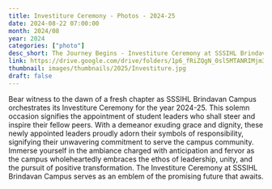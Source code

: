 ```yaml
---
title: Investiture Ceremony - Photos - 2024-25
date: 2024-08-22 07:00:00
month: 2024/08
year: 2024
categories: ["photo"]
desc_short: The Journey Begins - Investiture Ceremony at SSSIHL Brindavan Campus
link: https://drive.google.com/drive/folders/1p6_fRiZQgN_0sl5MTANRIMjm3JKEQPJn?usp=drive_link
thumbnail: images/thumbnails/2025/Investiture.jpg
draft: false
---
```


 Bear witness to the dawn of a fresh chapter as SSSIHL Brindavan Campus orchestrates its Investiture Ceremony for the year 2024-25. This solemn occasion signifies the appointment of student leaders who shall steer and inspire their fellow peers. With a demeanor exuding grace and dignity, these newly appointed leaders proudly adorn their symbols of responsibility, signifying their unwavering commitment to serve the campus community. Immerse yourself in the ambiance charged with anticipation and fervor as the campus wholeheartedly embraces the ethos of leadership, unity, and the pursuit of positive transformation. The Investiture Ceremony at SSSIHL Brindavan Campus serves as an emblem of the promising future that awaits.
 
